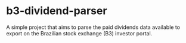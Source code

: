 # b3-dividend-parser
A simple project that aims to parse the paid dividends data available to export on the Brazilian stock exchange (B3) investor portal.
